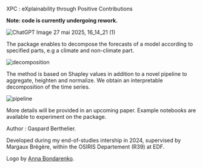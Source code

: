 XPC : eXplainability through Positive Contributions

**Note: code is currently undergoing rework.**

![ChatGPT Image 27 mai 2025, 16_14_21 (1)](https://github.com/user-attachments/assets/d05e2751-c60b-48a6-85da-d1c5121ac520)

The package enables to decompose the forecasts of a model according to specified parts, e.g a climate and non-climate part.

![decomposition](https://github.com/user-attachments/assets/ff3ca909-2483-4d99-a11b-cbf8953bb090)

The method is based on Shapley values in addition to a novel pipeline to aggregate, heighten and normalize. We obtain an interpretable decomposition of the time series.

![pipeline](https://github.com/user-attachments/assets/2e0f54ab-5409-42a1-b254-40aa804247b0)



More details will be provided in an upcoming paper. Example notebooks are available to experiment on the package.

Author : Gaspard Berthelier. 

Developed during my end-of-studies intership in 2024, supervised by Margaux Brégère, within the OSIRIS Departement (R39) at EDF.

Logo by [Anna Bondarenko](https://www.artstation.com/oknera).

